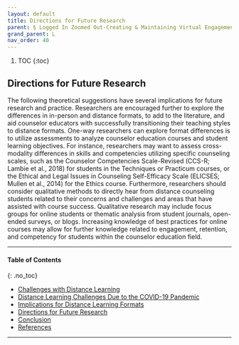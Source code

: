 ```yaml
---
layout: default
title: Directions for Future Research
parent: § Logged In Zoomed Out-Creating & Maintaining Virtual Engagement for Counselor Education Students   
grand_parent: L 
nav_order: 40 
---
```

<style>
.dont-break-out {
  /* These are technically the same, but use both */
  overflow-wrap: break-word;
  word-wrap: break-word;

     -ms-word-break: break-all;
  /* This is the dangerous one in WebKit, as it breaks things wherever */
  word-break: break-all;
  /* Instead use this non-standard one: */
  word-break: break-word;
}

.youtube-container {
    position: relative;
    width: 100%;
    height: 0;
    padding-bottom: 56.25%;
}
.youtube-video {
    position: absolute;
    top: 0;
    left: 0;
    width: 100%;
    height: 100%;
}

</style>

<div class="dont-break-out" markdown="1">

1. TOC
{:toc}

## Directions for Future Research
The following theoretical suggestions have several implications for future research and practice. Researchers are encouraged further to explore the differences in in-person and distance formats, to add to the literature, and aid counselor educators with successfully transitioning their teaching styles to distance formats. One-way researchers can explore format differences is to utilize assessments to analyze counselor education courses and student learning objectives. For instance, researchers may want to assess cross-modality differences in skills and competencies utilizing specific counseling scales, such as the Counselor Competencies Scale-Revised (CCS-R; Lambie et al., 2018) for students in the Techniques or Practicum courses, or the Ethical and Legal Issues in Counseling Self-Efficacy Scale (ELICSES; Mullen et al., 2014) for the Ethics course. Furthermore, researchers should consider qualitative methods to directly hear from distance counseling students related to their concerns and challenges and areas that have assisted with course success. Qualitative research may include focus groups for online students or thematic analysis from student journals, open-ended surveys, or blogs. Increasing knowledge of best practices for online courses may allow for further knowledge related to engagement, retention, and competency for students within the counselor education field.

***

#### Table of Contents
{: .no_toc}

<ul><li> <a href="/docs/L/Logged-In-Zoomed-Out-Creating-&-Maintaining-Virtual-Engagement-for-Counselor-Education-Students-1/">
Challenges with Distance Learning</a></li><li> <a href="/docs/L/Logged-In-Zoomed-Out-Creating-&-Maintaining-Virtual-Engagement-for-Counselor-Education-Students-2/">
Distance Learning Challenges Due to the COVID-19 Pandemic</a></li><li> <a href="/docs/L/Logged-In-Zoomed-Out-Creating-&-Maintaining-Virtual-Engagement-for-Counselor-Education-Students-3/">
Implications for Distance Learning Formats</a></li><li> <a href="/docs/L/Logged-In-Zoomed-Out-Creating-&-Maintaining-Virtual-Engagement-for-Counselor-Education-Students-4/">
Directions for Future Research</a></li><li> <a href="/docs/L/Logged-In-Zoomed-Out-Creating-&-Maintaining-Virtual-Engagement-for-Counselor-Education-Students-5/">
Conclusion</a></li><li> <a href="/docs/L/Logged-In-Zoomed-Out-Creating-&-Maintaining-Virtual-Engagement-for-Counselor-Education-Students-6/">
References</a></li></ul>

***

</div>
